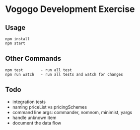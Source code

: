 Vogogo Development Exercise
===========================


Usage
-----

    npm install
    npm start


Other Commands
--------

    npm test        - run all test
    npm run watch   - run all tests and watch for changes


Todo
----
- integration tests
- naming priceList vs pricingSchemes
- command line args: commander, nomnom, minimist, yargs
- handle unknown item
- document the data flow
